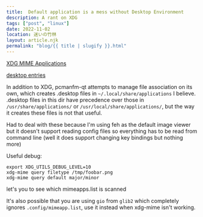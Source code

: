 ```yaml
---
title:  Default application is a mess without Desktop Environment
description: A rant on XDG
tags: ["post", "linux"]
date: 2022-11-02
location: 迷いの竹林
layout: article.njk
permalink: "blog/{{ title | slugify }}.html"
---
```


[XDG MIME Applications](https://wiki.archlinux.org/title/XDG_MIME_Applications)

[desktop entries](https://wiki.archlinux.org/title/desktop_entries)

In addition to XDG, pcmanfm-qt attempts to manage file association on its own, which creates .desktop files in `~/.local/share/applications` I believe. .desktop files in this dir have precedence over those in `/usr/share/applications/` or `/usr/local/share/applications/`, but the way it creates these files is not that useful.


Had to deal with these because I'm using feh as the default image viewer but it doesn't support reading config files so everything has to be read from command line (well it does support changing key bindings but nothing more)

 

 

Useful debug:

```
export XDG_UTILS_DEBUG_LEVEL=10
xdg-mime query filetype /tmp/foobar.png
xdg-mime query default major/minor
```
let's you to see which mimeapps.list is scanned 

It's also possible that you are using `gio` from `glib2` which completely ignores `.config/mimeapp.list`, use it instead when xdg-mime isn't working.